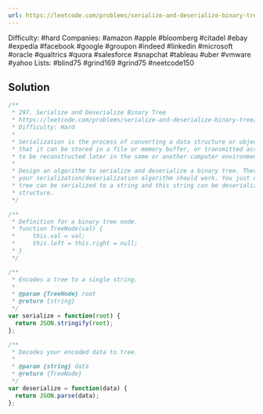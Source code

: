 ```yaml
---
url: https://leetcode.com/problems/serialize-and-deserialize-binary-tree
---
```


Difficulty: #hard
Companies: #amazon #apple #bloomberg #citadel #ebay #expedia #facebook #google #groupon #indeed #linkedin #microsoft #oracle #qualtrics #quora #salesforce #snapchat #tableau #uber #vmware #yahoo
Lists: #blind75 #grind169 #grind75 #neetcode150

## Solution

```javascript
/**
 * 297. Serialize and Deserialize Binary Tree
 * https://leetcode.com/problems/serialize-and-deserialize-binary-tree/
 * Difficulty: Hard
 *
 * Serialization is the process of converting a data structure or object into a sequence of bits so
 * that it can be stored in a file or memory buffer, or transmitted across a network connection link
 * to be reconstructed later in the same or another computer environment.
 *
 * Design an algorithm to serialize and deserialize a binary tree. There is no restriction on how
 * your serialization/deserialization algorithm should work. You just need to ensure that a binary
 * tree can be serialized to a string and this string can be deserialized to the original tree
 * structure.
 */

/**
 * Definition for a binary tree node.
 * function TreeNode(val) {
 *     this.val = val;
 *     this.left = this.right = null;
 * }
 */

/**
 * Encodes a tree to a single string.
 *
 * @param {TreeNode} root
 * @return {string}
 */
var serialize = function(root) {
  return JSON.stringify(root);
};

/**
 * Decodes your encoded data to tree.
 *
 * @param {string} data
 * @return {TreeNode}
 */
var deserialize = function(data) {
  return JSON.parse(data);
};

```
